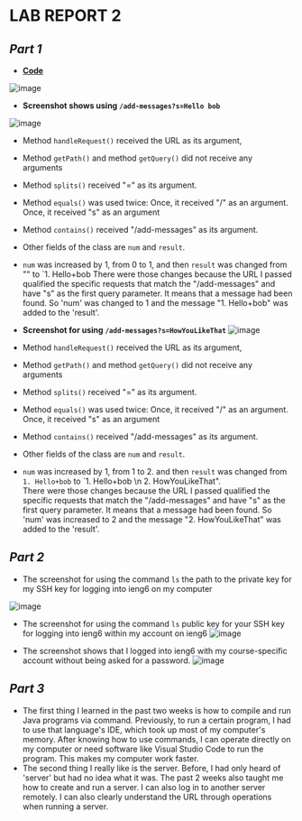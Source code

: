 # **LAB REPORT 2**

## ***Part 1***
- [**Code**](https://maynhile13105.github.io/CSE15L-LabReport2/StringServer.java)

![image](https://github.com/maynhile13105/CSE15L-LabReport2/assets/146885739/6108db57-8119-4b0e-bac8-d68b4737e386)


- **Screenshot shows using `/add-messages?s=Hello bob`**
  
![image](https://github.com/maynhile13105/CSE15L-LabReport2/assets/146885739/190b5d9d-e53d-40e0-a6e8-477545fe8af5)

- Method `handleRequest()` received the URL as its argument,
- Method `getPath()` and method `getQuery()` did not receive any arguments
- Method `splits()` received "=" as its argument.
- Method `equals()` was used twice: Once, it received "/" as an argument. Once, it received "s" as an argument
- Method `contains()` received "/add-messages" as its argument.
- Other fields of the class are `num` and `result`.
- `num` was increased by 1, from 0 to 1, and then `result` was changed from "" to `1. Hello+bob 
There were those changes because the URL I passed qualified the specific requests that match the "/add-messages" and have "s" as the first query parameter. It means that a message had been found. So 'num' was changed to 1 and the message "1. Hello+bob" was added to the 'result'. 

- **Screenshot for using `/add-messages?s=HowYouLikeThat`**
![image](https://github.com/maynhile13105/CSE15L-LabReport2/assets/146885739/b8a55ee4-e645-4f27-a9e3-ee02c1e35b3f)

- Method `handleRequest()` received the URL as its argument,
- Method `getPath()` and method `getQuery()` did not receive any arguments
- Method `splits()` received "=" as its argument.
- Method `equals()` was used twice: Once, it received "/" as an argument. Once, it received "s" as an argument
- Method `contains()` received "/add-messages" as its argument.
- Other fields of the class are `num` and `result`.
-  `num` was increased by 1, from 1 to 2. and then `result` was changed from `1. Hello+bob` to `1. Hello+bob \n 2. HowYouLikeThat".  
There were those changes because the URL I passed qualified the specific requests that match the "/add-messages" and have "s" as the first query parameter. It means that a message had been found. So 'num' was increased to 2 and the message "2. HowYouLikeThat" was added to the 'result'.

## ***Part 2***
- The screenshot for using the command `ls` the path to the private key for my SSH key for logging into ieng6 on my computer

![image](https://github.com/maynhile13105/CSE15L-LabReport2/assets/146885739/fe8041b7-9d95-4e83-ac62-bc8c0ab7c71b)

- The screenshot for using the command `ls`  public key for your SSH key for logging into ieng6 within my account on ieng6
![image](https://github.com/maynhile13105/CSE15L-LabReport2/assets/146885739/7ff80cb9-f128-4a07-a818-b30b4fcea311)

- The screenshot shows that I logged into ieng6 with my course-specific account without being asked for a password.
![image](https://github.com/maynhile13105/CSE15L-LabReport2/assets/146885739/abffeaa3-47d7-4691-8b66-db7e266033fd)

## ***Part 3***
- The first thing I learned in the past two weeks is how to compile and run Java programs via command. Previously, to run a certain program, I had to use that language's IDE, which took up most of my computer's memory. After knowing how to use commands, I can operate directly on my computer or need software like Visual Studio Code to run the program. This makes my computer work faster.
- The second thing I really like is the server. Before, I had only heard of 'server' but had no idea what it was. The past 2 weeks also taught me how to create and run a server. I can also log in to another server remotely. I can also clearly understand the URL through operations when running a server.
